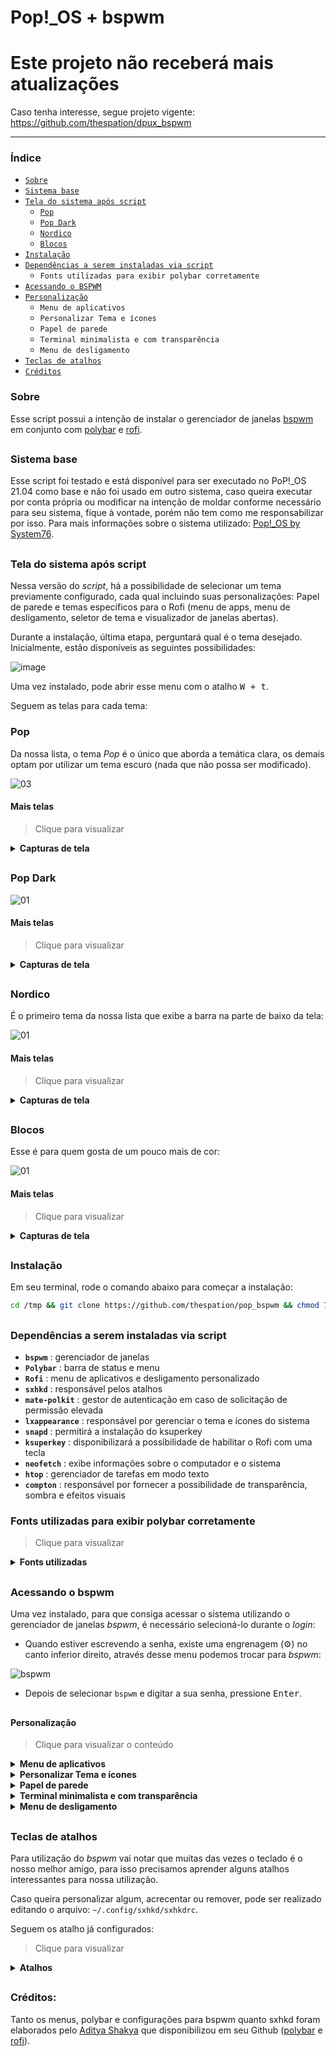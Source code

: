 # Pop!_OS + bspwm

# Este projeto não receberá mais atualizações
Caso tenha interesse, segue projeto vigente: https://github.com/thespation/dpux_bspwm

<hr>


### Índice

- [`Sobre`](#sobre)
- [`Sistema base`](#sistema-base)
- [`Tela do sistema após script`](#tela-do-sistema-após-script)
   - [`Pop`](#pop)
   - [`Pop Dark`](#pop-dark)
   - [`Nordico`](#nordico)
   - [`Blocos`](#blocos)
- [`Instalação`](#instalação)<br>
- [`Dependências a serem instaladas via script`](#dependências-a-serem-instaladas-via-script)
   - `Fonts utilizadas para exibir polybar corretamente`
- [`Acessando o BSPWM`](#acessando-o-bspwm)
- [`Personalização`](#personalização)
   - `Menu de aplicativos`
   - 	`Personalizar Tema e ícones`
   - 	`Papel de parede`
   - 	`Terminal minimalista e com transparência`
   - 	`Menu de desligamento`
- [`Teclas de atalhos`](#teclas-de-atalhos)
- [`Créditos`](#créditos)


### Sobre

Esse script possui a intenção de instalar o gerenciador de janelas [bspwm](https://github.com/baskerville/bspwm) em conjunto com [polybar](https://github.com/polybar/polybar) e [rofi](https://github.com/davatorium/rofi).

##

### Sistema base

Esse script foi testado e está disponível para ser executado no PoP!_OS 21.04 como base e não foi usado em outro sistema, caso queira executar por conta própria ou modificar na intenção de moldar conforme necessário para seu sistema, fique à vontade, porém não tem como me responsabilizar por isso. Para mais informações sobre o sistema utilizado: [Pop!_OS by System76](https://pop.system76.com/).

##

### Tela do sistema após script
Nessa versão do *script*, há a possibilidade de selecionar um tema previamente configurado, cada qual incluindo suas personalizações: Papel de parede e temas específicos para o Rofi (menu de apps, menu de desligamento, seletor de tema e visualizador de janelas abertas).

Durante a instalação, última etapa, perguntará qual é o tema desejado. Inicialmente, estão disponíveis as seguintes possibilidades:

![image](https://user-images.githubusercontent.com/84329097/126004951-d04dac85-2d52-4063-9264-5ce1f54e14fb.png)

Uma vez instalado, pode abrir esse menu com o atalho <kbd> W + t</kbd>.

Seguem as telas para cada tema:

### Pop
Da nossa lista, o tema *Pop* é o único que aborda a temática clara, os demais optam por utilizar um tema escuro (nada que não possa ser modificado).

![03](https://user-images.githubusercontent.com/84329097/126006015-35730e9f-0fb1-488e-8432-e5952032e308.png)

#### Mais telas
> Clique para visualizar
<details>
<summary><b>Capturas de tela</b></summary>
<br>
  
![01](https://user-images.githubusercontent.com/84329097/126006087-68e5bea7-0d60-4366-9673-b92620dfe2ee.png)
   
![02](https://user-images.githubusercontent.com/84329097/126006096-6f56ffa5-24ba-4a62-b0b7-a47f155390a6.png)
   
![04](https://user-images.githubusercontent.com/84329097/126006097-8db337a0-7cdb-4c00-9b7c-02d59756af1e.png)
   
![05](https://user-images.githubusercontent.com/84329097/126006100-b8ebe587-2a2d-4758-b0a3-ae3a49f99271.png)
   
![06](https://user-images.githubusercontent.com/84329097/126006101-088520e0-a295-449a-8e63-d223a198b176.png)
   
![07](https://user-images.githubusercontent.com/84329097/126006103-4e02593c-319f-46be-9215-806025bdd468.png)


</details>

##

### Pop Dark

![01](https://user-images.githubusercontent.com/84329097/126006575-10cab63c-6518-4efe-ab9e-e9713d02747e.png)


#### Mais telas
> Clique para visualizar
<details>
<summary><b>Capturas de tela</b></summary>
<br>
  
![02](https://user-images.githubusercontent.com/84329097/126006602-764f990d-4084-4282-9166-d6d767d496e2.png)
   
![03](https://user-images.githubusercontent.com/84329097/126006607-717a65d1-2d29-47de-9c4a-2ba2b2661d58.png)
   
![04](https://user-images.githubusercontent.com/84329097/126006609-58d31af8-98ab-4aa1-9de0-d0a7e6c2ca76.png)
   
![05](https://user-images.githubusercontent.com/84329097/126006612-3c46217a-ebd2-4b78-b8c7-6be47cd94791.png)
   
![06](https://user-images.githubusercontent.com/84329097/126006614-6aaa3a41-10b2-4083-afb1-d30b33aa88b7.png)

   
</details>

##

### Nordico
É o primeiro tema da nossa lista que exibe a barra na parte de baixo da tela:

![01](https://user-images.githubusercontent.com/84329097/126007424-d0b8187f-4191-43c8-ab15-892f4373db19.png)

#### Mais telas
> Clique para visualizar
<details>
<summary><b>Capturas de tela</b></summary>
<br>
  
![02](https://user-images.githubusercontent.com/84329097/126007448-b5183375-e710-42bd-9d45-d8c52e83dcc9.png)
   
![03](https://user-images.githubusercontent.com/84329097/126007450-b3ff38b0-41b8-4d15-ad07-e31b47b2b935.png)
   
![04](https://user-images.githubusercontent.com/84329097/126007451-db622c45-adc8-4fae-946c-b2d1b17a063f.png)
   
![05](https://user-images.githubusercontent.com/84329097/126007453-11d43eae-efc5-4368-99cb-93de919e9c49.png)
   
![06](https://user-images.githubusercontent.com/84329097/126007456-d193ced5-e241-4823-9868-b68c474c9692.png)

   
</details>

##

### Blocos
Esse é para quem gosta de um pouco mais de cor:

![01](https://user-images.githubusercontent.com/84329097/126007814-7603822c-84b3-4184-b22e-cc4fa1d22409.png)


#### Mais telas
> Clique para visualizar
<details>
<summary><b>Capturas de tela</b></summary>
<br>
  
![02](https://user-images.githubusercontent.com/84329097/126007834-5e00e6ae-db52-400a-9973-e708fbe68e90.png)
   
![03](https://user-images.githubusercontent.com/84329097/126007839-4cef0064-742e-42ce-bb44-e2f983535e9f.png)
   
![04](https://user-images.githubusercontent.com/84329097/126007840-31c72d41-34d4-4554-be7a-de68b946a0e7.png)
   
![05](https://user-images.githubusercontent.com/84329097/126007842-bd453700-c973-4959-9648-cf4928648153.png)
   
Caso clique no menu, esse tema exibe mais opções:
   
![07](https://user-images.githubusercontent.com/84329097/126008031-905a3b52-6b1a-4859-8d9c-5675b05f8d11.png)
   
Podendo selecionar o menu de app (Rofi), gestor de arquivos (nautilus), terminal (gnome-terminal) e o navegador (Firefox):
   
![image](https://user-images.githubusercontent.com/84329097/126008143-19551f73-a5fd-42bf-932b-ca7422f95953.png)

   
</details>

##

### Instalação
Em seu terminal, rode o comando abaixo para começar a instalação:

```bash
cd /tmp && git clone https://github.com/thespation/pop_bspwm && chmod 755 pop_bspwm/* -R && cd pop_bspwm/ && ./instalar.sh
```

##

### Dependências a serem instaladas via script

- **`bspwm`** : gerenciador de janelas
- **`Polybar`** : barra de status e menu
- **`Rofi`** : menu de aplicativos e desligamento personalizado
- **`sxhkd`** : responsável pelos atalhos
- **`mate-polkit`** : gestor de autenticação em caso de solicitação de permissão elevada
- **`lxappearance`** : responsável por gerenciar o tema e ícones do sistema
- **`snapd`** : permitirá a instalação do ksuperkey
- **`ksuperkey`** : disponibilizará a possibilidade de habilitar o Rofi com uma tecla
- **`neofetch`** : exibe informações sobre o computador e o sistema
- **`htop`** : gerenciador de tarefas em modo texto
- **`compton`** : responsável por fornecer a possibilidade de transparência, sombra e efeitos visuais

### Fonts utilizadas para exibir polybar corretamente
> Clique para visualizar
<details>
<summary><b>Fonts utilizadas</b></summary>

Fontes usadas por esse tema:

**`Fontes para texto`**

- Iosevka Nerd Font
- Fantasque Sans Mono
- Noto Sans
- Droid Sans
- Terminus

**`Fontes para ícones`**

- Iosevka Nerd Font
- Icomoon Feather
- Material Icons
- Waffle (Siji)

</details>

##

### Acessando o bspwm
Uma vez instalado, para que consiga acessar o sistema utilizando o gerenciador de janelas *bspwm*, é necessário selecioná-lo durante o *login*:
- Quando estiver escrevendo a senha, existe uma engrenagem (:gear:) no canto inferior direito, através desse menu podemos trocar para *bspwm*:

![bspwm](https://user-images.githubusercontent.com/84329097/124183641-e52bdb80-da8e-11eb-8471-3617038172df.png)

- Depois de selecionar `bspwm` e digitar a sua senha, pressione <kbd>Enter</kbd>.

##

#### Personalização
> Clique para visualizar o conteúdo
<details>
<summary><b>Menu de aplicativos</b></summary>

temos 3 formas de acessar o menu de aplicativos (Rofi):
- `Maneira 1`:

![barra](https://user-images.githubusercontent.com/84329097/124183685-f5dc5180-da8e-11eb-85b0-792012b06197.png)

Por esse ícone no canto esquerdo.

- `Maneira 2`: Pressionando a tecla <kbd>Super</kbd> (também conhecida por tecla Windows) ou

- `Maneira 3`: pressionando <kbd>Alt</kbd> + <kbd>F1</kbd>

##
</details>
  
<details>
<summary><b>Personalizar Tema e ícones</b></summary>

Com Rofi aberto, escreva *personalizar* e abra o app:

![personalizar](https://user-images.githubusercontent.com/84329097/124183841-2de39480-da8f-11eb-9f22-c1070deb37d6.png)

Fique a vontade para selecionar o tema desejado, selecionei o *Pop-dark*:

![image](https://user-images.githubusercontent.com/84329097/118718512-b4a12280-b7fd-11eb-8e04-a35e27fe80be.png)

Para o *Tema de ícones* escolhi *Pop*:

![image](https://user-images.githubusercontent.com/84329097/118718572-c71b5c00-b7fd-11eb-8a5d-66e0cb1841d7.png)

clique em <kbd>Aplicar</kbd> para que as alterações entrem em vigor.

##
</details>

<details>
<summary><b>Papel de parede</b></summary>

Para automatizar a troca do papel de parde junto com o tema, foi instalado o *feh*, entretanto, caso ache complicado modificar, pode instalar o *nitrogen* e trocar por ele.
Como instalar: `sudo apt install nitrogen -y`

Uma vez instalado, no menu de aplicativos, escreva *nitrogen* para buscar:

![nitrogen](https://user-images.githubusercontent.com/84329097/124183750-0db3d580-da8f-11eb-8165-b05bde230f15.png)

Com o app aberto, clique em *Preferences*

![image](https://user-images.githubusercontent.com/84329097/118718931-35601e80-b7fe-11eb-81ea-6deedfcc5f59.png)

Clique em *Add*:

![image](https://user-images.githubusercontent.com/84329097/118718985-46a92b00-b7fe-11eb-9123-d8f05b64885e.png)

Para facilitar a nossa vida, clique em *File System*, pressione <kbd>Ctrl</kbd> + <kbd>l</kbd> para que possa digitar o endereço na barra, cole: `/usr/share/background/` e clique em Select:

![image](https://user-images.githubusercontent.com/84329097/118719117-70625200-b7fe-11eb-813f-0078715ba45d.png)

Com a pasta adicionada, clique em *OK*:

![image](https://user-images.githubusercontent.com/84329097/118719335-c0d9af80-b7fe-11eb-9494-59beb1c93f03.png)

Com isso perceberá que aparecem os mesmos papeis de parede que o PopOs com gnome apresenta, após selecionar, clique em *Apply*:

![image](https://user-images.githubusercontent.com/84329097/118719415-d8189d00-b7fe-11eb-953c-b4920d4a7e39.png)

obs: para fechar a janela, pressione <kbd>Super</kbd> + <kbd>c</kbd>.

##
</details>


<details>
<summary><b>Terminal minimalista e com transparência</b></summary>

Para abrir o terminal, pressione  <kbd>Super</kbd> +  <kbd>Enter</kbd>

Com o terminal aberto, clique com o botão direito do mouse na área do seu terminal e clique em *Preferências*:

![image](https://user-images.githubusercontent.com/84329097/118720337-db605880-b7ff-11eb-94e2-3deeff207cf4.png)

Na aba *Texto*, gosto de deixar a fonte em 9 e mudar a *Forma do Cursor* para *Sublinhado*

![image](https://user-images.githubusercontent.com/84329097/118720441-f92dbd80-b7ff-11eb-8b51-48578b0795c1.png)

Na aba *Cores* marque a opção *Use transparent background* e ajuste conforme desejado:

![image](https://user-images.githubusercontent.com/84329097/118720542-18c4e600-b800-11eb-9a6a-5a9b2d2d7e73.png)

Na *Rolagem* desmarque a opção *Mostrar barra de rolagem*

![image](https://user-images.githubusercontent.com/84329097/118720595-2e3a1000-b800-11eb-9ebe-efc957cede06.png)

No menu *Geral* desmarque a opção *Mostrar por padrão barra de menu em novas janelas*

![image](https://user-images.githubusercontent.com/84329097/118720658-44e06700-b800-11eb-89ea-99157ce62419.png)

Tudo configurado, pode fechar o terminal com <kbd>Super</kbd> + <kbd>c</kbd> e pode reabrir (<kbd>Super</kbd> + <kbd>Enter</kbd> ) para ver como ficou. Deve ficar desta forma:

![terminal](https://user-images.githubusercontent.com/84329097/124183812-1f957880-da8f-11eb-9195-3de53f90cc90.png)


##
</details>

<details>
<summary><b>Menu de desligamento</b></summary>

No canto direito existe um botão com a função de ter as seguintes possibilidades: Bloquear a tela, Deixar o computador em espera, Sair (logoff), Reiniciar e Desligar:

![desligamento](https://user-images.githubusercontent.com/84329097/124185228-11e0f280-da91-11eb-9970-9f9d8853a479.png)

Uma vez escolhida uma função, *Sair* por exemplo, o sistema não pedirá confirmação, executando na mesma hora.

Observação: para utilizar a funções Bloquear foi usado o [i3lock](https://github.com/i3/i3lock). Para desbloquear a tela, que foi configurada para ficar toda preta, basta digitar a senha e pressionar <kbd>Enter</kbd>.

</details>

##

### Teclas de atalhos
Para utilização do *bspwm* vai notar que muitas das vezes o teclado é o nosso melhor amigo, para isso precisamos aprender alguns atalhos interessantes para nossa utilização.

Caso queira personalizar algum, acrecentar ou remover, pode ser realizado editando o arquivo: `~/.config/sxhkd/sxhkdrc`.

Seguem os atalho já configurados:

> Clique para visualizar
<details>
<summary><b>Atalhos</b></summary>

Legenda: <kbd> W</kbd> = Tecla Windows

<kbd> W</kbd> - Menu de aplicativos
   
<kbd> W + t</kbd> - Seletor de tema

<kbd> W + w </kbd> - Mostra programas abertos (tecla Windows mais a tecla "w")

<kbd> W + 1-8</kbd> - Troca de área de trabalho

<kbd> W + Shift + 1-8</kbd> - Envia app em foco para a área de trabalho desejada

<kbd>W + Enter</kbd> - Terminal

<kbd>W + Barra de espaço</kbd> - troca entre modo tiling / floating

<kbd>W + F</kbd> - modo uma janela

<kbd>W + H/V/Q</kbd> - Prepara a divisão do app na Horizontal, Vertical ou Cancela.

<kbd>W + TAB</kbd> - Volta para última área de trabalho aberta

<kbd>W + Shift + 1-8</kbd> - Envia a janela em foco para a área desejada.

<kbd>W + Ctrol + ←/→/↑ /↓ </kbd> - Expande a janela em foco

<kbd>W + Alt + ←/→/↑ /↓</kbd> - Dininui a janela em foco

<kbd>W + C</kbd> - Fecha janela em foco

<kbd>Ctrl + Alt +  ←/→</kbd> - Troca de área de trabalho
</details>

##

### Créditos:
Tanto os menus, polybar e configurações para bspwm quanto sxhkd foram elaborados pelo [Aditya Shakya](https://github.com/adi1090x) que disponibilizou em seu Github ([polybar](https://github.com/adi1090x/polybar-themes) e [rofi](https://github.com/adi1090x/rofi)).
